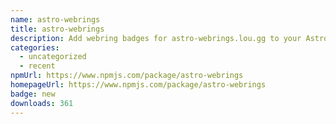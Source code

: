 ```yaml
---
name: astro-webrings
title: astro-webrings
description: Add webring badges for astro-webrings.lou.gg to your Astro site with ease!
categories:
  - uncategorized
  - recent
npmUrl: https://www.npmjs.com/package/astro-webrings
homepageUrl: https://www.npmjs.com/package/astro-webrings
badge: new
downloads: 361
---
```

